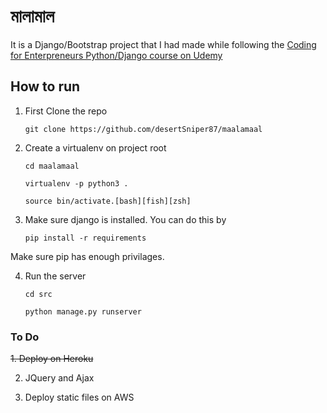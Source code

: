 # মালামাল 
It is a Django/Bootstrap project that I had made while following the [Coding for Enterpreneurs Python/Django course on Udemy](https://www.udemy.com/python-ecommerce-build-a-django-ecommerce-web-application/learn/v4/overview)

## How to run

1. First Clone the repo

    `git clone https://github.com/desertSniper87/maalamaal`

2. Create a virtualenv on project root

    `cd maalamaal`

    `virtualenv -p python3 .`

    `source bin/activate.[bash][fish][zsh]`

3. Make sure django is installed. You can do this by 

    `pip install -r requirements`

Make sure pip has enough privilages.

4. Run the server

    `cd src`

    `python manage.py runserver`

### To Do

~~1. Deploy on Heroku~~

2. JQuery and Ajax

3. Deploy static files on AWS


